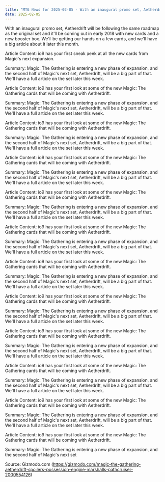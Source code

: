 ```yaml
---
title: "MTG News for 2025-02-05 - With an inaugural promo set, Aetherdrift will be f..."
date: 2025-02-05
---
```


With an inaugural promo set, Aetherdrift will be following the same roadmap as the original set and it'll be coming out in early 2018 with new cards and a new booster box. We'll be getting our hands on a few cards, and we'll have a big article about it later this month.

Article Content: io9 has your first sneak peek at all the new cards from Magic's next expansion.

Summary: Magic: The Gathering is entering a new phase of expansion, and the second half of Magic's next set, Aetherdrift, will be a big part of that. We'll have a full article on the set later this week.

Article Content: io9 has your first look at some of the new Magic: The Gathering cards that will be coming with Aetherdrift.

Summary: Magic: The Gathering is entering a new phase of expansion, and the second half of Magic's next set, Aetherdrift, will be a big part of that. We'll have a full article on the set later this week.

Article Content: io9 has your first look at some of the new Magic: The Gathering cards that will be coming with Aetherdrift.

Summary: Magic: The Gathering is entering a new phase of expansion, and the second half of Magic's next set, Aetherdrift, will be a big part of that. We'll have a full article on the set later this week.

Article Content: io9 has your first look at some of the new Magic: The Gathering cards that will be coming with Aetherdrift.

Summary: Magic: The Gathering is entering a new phase of expansion, and the second half of Magic's next set, Aetherdrift, will be a big part of that. We'll have a full article on the set later this week.

Article Content: io9 has your first look at some of the new Magic: The Gathering cards that will be coming with Aetherdrift.

Summary: Magic: The Gathering is entering a new phase of expansion, and the second half of Magic's next set, Aetherdrift, will be a big part of that. We'll have a full article on the set later this week.

Article Content: io9 has your first look at some of the new Magic: The Gathering cards that will be coming with Aetherdrift.

Summary: Magic: The Gathering is entering a new phase of expansion, and the second half of Magic's next set, Aetherdrift, will be a big part of that. We'll have a full article on the set later this week.

Article Content: io9 has your first look at some of the new Magic: The Gathering cards that will be coming with Aetherdrift.

Summary: Magic: The Gathering is entering a new phase of expansion, and the second half of Magic's next set, Aetherdrift, will be a big part of that. We'll have a full article on the set later this week.

Article Content: io9 has your first look at some of the new Magic: The Gathering cards that will be coming with Aetherdrift.

Summary: Magic: The Gathering is entering a new phase of expansion, and the second half of Magic's next set, Aetherdrift, will be a big part of that. We'll have a full article on the set later this week.

Article Content: io9 has your first look at some of the new Magic: The Gathering cards that will be coming with Aetherdrift.

Summary: Magic: The Gathering is entering a new phase of expansion, and the second half of Magic's next set, Aetherdrift, will be a big part of that. We'll have a full article on the set later this week.

Article Content: io9 has your first look at some of the new Magic: The Gathering cards that will be coming with Aetherdrift.

Summary: Magic: The Gathering is entering a new phase of expansion, and the second half of Magic's next set, Aetherdrift, will be a big part of that. We'll have a full article on the set later this week.

Article Content: io9 has your first look at some of the new Magic: The Gathering cards that will be coming with Aetherdrift.

Summary: Magic: The Gathering is entering a new phase of expansion, and the second half of Magic's next set, Aetherdrift, will be a big part of that. We'll have a full article on the set later this week.

Article Content: io9 has your first look at some of the new Magic: The Gathering cards that will be coming with Aetherdrift.

Summary: Magic: The Gathering is entering a new phase of expansion, and the second half of Magic's next set

Source: Gizmodo.com (https://gizmodo.com/magic-the-gathering-aetherdrift-spoilers-possession-engine-marshalls-pathcruiser-2000554126)

